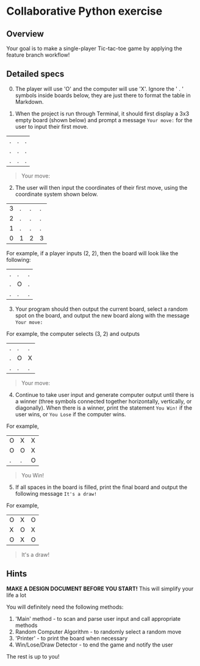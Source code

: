 # Collaborative Python exercise

## Overview
Your goal is to make a single-player Tic-tac-toe game by applying the feature branch workflow!

## Detailed specs

0. The player will use 'O' and the computer will use 'X'. Ignore the ' . ' symbols inside boards below, they are just there to format the table in Markdown.

1. When the project is run through Terminal, it should first display a 3x3 empty board (shown below) and prompt a message ```Your move:``` for the user to input their first move.

<table>
  <tr>
    <td>.</td>
    <td>.</td>
    <td>.</td>
  </tr>
  <tr>
    <td>.</td>
    <td>.</td>
    <td>.</td>
  </tr>
  <tr>
    <td>.</td>
    <td>.</td>
    <td>.</td>
  </tr>
</table>

> Your move: 

2. The user will then input the coordinates of their first move, using the coordinate system shown below.

<table>
  <tr>
    <td>3</td>
    <td>.</td>
    <td>.</td>
    <td>.</td>
  </tr>
  <tr>
    <td>2</td>
    <td>.</td>
    <td>.</td>
    <td>.</td>
  </tr>
  <tr>
    <td>1</td>
    <td>.</td>
    <td>.</td>
    <td>.</td>
  </tr>
  <tr>
    <td>0</td>
    <td>1</td>
    <td>2</td>
    <td>3</td>
  </tr>
</table>

For example, if a player inputs (2, 2), then the board will look like the following:

<table>
  <tr>
    <td>.</td>
    <td>.</td>
    <td>.</td>
  </tr>
  <tr>
    <td>.</td>
    <td>O</td>
    <td>.</td>
  </tr>
  <tr>
    <td>.</td>
    <td>.</td>
    <td>.</td>
  </tr>
</table>

3. Your program should then output the current board, select a random spot on the board, and output the new board along with the message ```Your move: ```

For example, the computer selects (3, 2) and outputs

<table>
  <tr>
    <td>.</td>
    <td>.</td>
    <td>.</td>
  </tr>
  <tr>
    <td>.</td>
    <td>O</td>
    <td>X</td>
  </tr>
  <tr>
    <td>.</td>
    <td>.</td>
    <td>.</td>
  </tr>
</table>

> Your move:

4. Continue to take user input and generate computer output until there is a winner (three symbols connected together horizontally, vertically, or diagonally). When there is a winner, print the statement ```You Win!``` if the user wins, or ```You Lose``` if the computer wins.

For example,

<table>
  <tr>
    <td>O</td>
    <td>X</td>
    <td>X</td>
  </tr>
  <tr>
    <td>O</td>
    <td>O</td>
    <td>X</td>
  </tr>
  <tr>
    <td>.</td>
    <td>.</td>
    <td>O</td>
  </tr>
</table>

> You Win!


5. If all spaces in the board is filled, print the final board and output the following message ```It's a draw!```
 
For example,

<table>
  <tr>
    <td>O</td>
    <td>X</td>
    <td>O</td>
  </tr>
  <tr>
    <td>X</td>
    <td>O</td>
    <td>X</td>
  </tr>
  <tr>
    <td>O</td>
    <td>X</td>
    <td>O</td>
  </tr>
</table>

> It's a draw!

## Hints

**MAKE A DESIGN DOCUMENT BEFORE YOU START!** This will simplify your life a lot

You will definitely need the following methods:

1. 'Main' method - to scan and parse user input and call appropriate methods
2. Random Computer Algorithm - to randomly select a random move
3. 'Printer' - to print the board when necessary
4. Win/Lose/Draw Detector - to end the game and notify the user

The rest is up to you!
